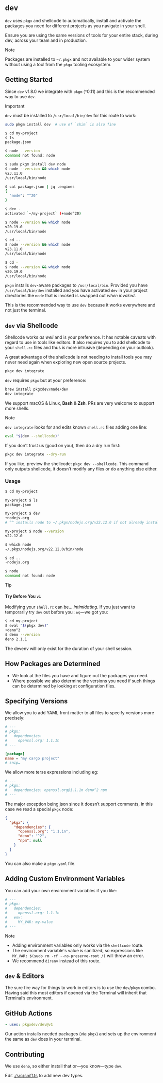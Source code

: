 # `dev`

`dev` uses `pkgx` and shellcode to automatically, install and activate the
packages you need for different projects as you navigate in your shell.

Ensure you are using the same versions of tools for your entire stack, during
dev, across your team and in production.

> [!NOTE]
> Packages are installed to `~/.pkgx` and not available to your wider system
> without using a tool from the `pkgx` tooling ecosystem.

## Getting Started

Since `dev` v1.8.0 we integrate with `pkgm` (^0.11) and this is the
recommended way to use `dev`.

> [!IMPORTANT]
>
> `dev` must be installed to `/usr/local/bin/dev` for this route to work:
>
> ```sh
> sudo pkgm install dev  # use of `shim` is also fine
> ```

```sh
$ cd my-project
$ ls
package.json

$ node --version
command not found: node

$ sudo pkgm install dev node
$ node --version && which node
v23.11.0
/usr/local/bin/node

$ cat package.json | jq .engines
{
  "node": "^20"
}

$ dev .
activated `~/my-project` (+node^20)

$ node --version && which node
v20.19.0
/usr/local/bin/node

$ cd ..
$ node --version && which node
v23.11.0
/usr/local/bin/node

$ cd -
$ node --version && which node
v20.19.0
/usr/local/bin/node
```

`pkgm` installs `dev`-aware packages to `/usr/local/bin`. Provided you have
`/usr/local/bin/dev` installed and you have activated `dev` in your project
directories the `node` that is invoked is swapped out _when invoked_.

This is the recommended way to use `dev` because it works everywhere and not
just the terminal.

## `dev` via Shellcode

Shellcode works _as well_ and is your preference. It has notable caveats with
regard to use in tools like editors. It also requires you to add shellcode to
your `shell.rc` files and thus is more intrusive (depending on your outlook).

A great advantage of the shellcode is not needing to install tools you may never
need again when exploring new open source projects.

```sh
pkgx dev integrate
```

`dev` requires `pkgx` but at your preference:

```sh
brew install pkgxdev/made/dev
dev integrate
```

We support macOS & Linux, **Bash** & **Zsh**. PRs are very welcome to support
more shells.

> [!NOTE]
>
> `dev integrate` looks for and edits known `shell.rc` files adding one line:
>
> ```sh
> eval "$(dev --shellcode)"
> ```
>
> If you don’t trust us (good on you), then do a dry run first:
>
> ```sh
> pkgx dev integrate --dry-run
> ```
>
> If you like, preview the shellcode: `pkgx dev --shellcode`. This command only
> outputs shellcode, it doesn’t modify any files or do anything else either.

### Usage

```sh
$ cd my-project

my-project $ ls
package.json

my-project $ dev
+nodejs.org
# ^^ installs node to ~/.pkgx/nodejs.org/v22.12.0 if not already installed

my-project $ node --version
v22.12.0

$ which node
~/.pkgx/nodejs.org/v22.12.0/bin/node

$ cd ..
-nodejs.org

$ node
command not found: node
```

> [!TIP]
>
> #### Try Before You `vi`
>
> Modifying your `shell.rc` can be… _intimidating_. If you just want to
> temporarily try `dev` out before you `:wq`—we got you:
>
> ```sh
> $ cd my-project
> $ eval "$(pkgx dev)"
> +deno^2
> $ deno --version
> deno 2.1.1
> ```
>
> The devenv will only exist for the duration of your shell session.

## How Packages are Determined

- We look at the files you have and figure out the packages you need.
- Where possible we also determine the versions you need if such things can be
  determined by looking at configuration files.

## Specifying Versions

We allow you to add YAML front matter to all files to specify versions more
precisely:

```toml
# ---
# pkgx:
#   dependencies:
#     openssl.org: 1.1.1n
# ---

[package]
name = "my cargo project"
# snip…
```

We allow more terse expressions including eg:

```toml
# ---
# pkgx:
#   dependencies: openssl.org@1.1.1n deno^2 npm
# ---
```

The major exception being json since it doesn’t support comments, in this case
we read a special `pkgx` node:

```json
{
  "pkgx": {
    "dependencies": {
      "openssl.org": "1.1.1n",
      "deno": "^2",
      "npm": null
    }
  }
}
```

You can also make a `pkgx.yaml` file.

## Adding Custom Environment Variables

You can add your own environment variables if you like:

```toml
# ---
# pkgx:
#   dependencies:
#     openssl.org: 1.1.1n
#   env:
#     MY_VAR: my-value
# ---
```

> [!NOTE]
>
> - Adding environment variables only works via the `shellcode` route.
> - The environment variable's value is sanitized, so expressions like
>   `MY_VAR: $(sudo rm -rf --no-preserve-root /)` will throw an error.
> - We recommend `direnv` instead of this route.

## `dev` & Editors

The sure fire way for things to work in editors is to use the `dev`/`pkgm`
combo. Having said this most editors if opened via the Terminal will inherit
that Terminal’s environment.

## GitHub Actions

```yaml
- uses: pkgxdev/dev@v1
```

Our action installs needed packages (via `pkgx`) and sets up the environment the
same as `dev` does in your terminal.

## Contributing

We use `deno`, so either install that or—you know—type `dev`.

Edit [./src/sniff.ts](src/sniff.ts) to add new dev types.
